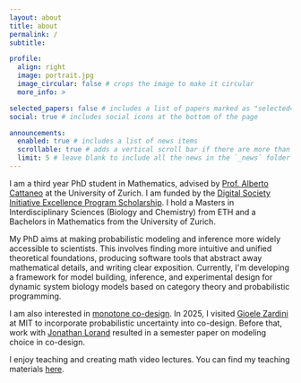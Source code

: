 ```yaml
---
layout: about
title: about
permalink: /
subtitle: 

profile:
  align: right
  image: portrait.jpg
  image_circular: false # crops the image to make it circular
  more_info: >

selected_papers: false # includes a list of papers marked as "selected={true}"
social: true # includes social icons at the bottom of the page

announcements:
  enabled: true # includes a list of news items
  scrollable: true # adds a vertical scroll bar if there are more than 3 news items
  limit: 5 # leave blank to include all the news in the `_news` folder
---
```


I am a third year PhD student in Mathematics, advised by [Prof. Alberto Cattaneo](https://www.math.uzh.ch/people?semId=30&key1=116) at the University of Zurich. I am funded by the [Digital Society Initiative Excellence Program Scholarship](https://www.dsi.uzh.ch/en/education/excellence-program.html). I hold a Masters in Interdisciplinary Sciences (Biology and Chemistry) from ETH and a Bachelors in Mathematics from the University of Zurich.

My PhD aims at making probabilistic modeling and inference more widely accessible to scientists. This involves finding more intuitive and unified theoretical foundations, producing software tools that abstract away mathematical details, and writing clear exposition. Currently, I'm developing a framework for model building, inference, and experimental design for dynamic system biology models based on category theory and probabilistic programming.

I am also interested in [monotone co-design](https://arxiv.org/abs/1512.08055). In 2025, I visited [Gioele Zardini](https://gioele.science) at MIT to incorporate probabilistic uncertainty into co-design. Before that, work with [Jonathan Lorand](https://lorand.earth/math) resulted in a semester paper on modeling choice in co-design.

I enjoy teaching and creating math video lectures. You can find my teaching materials [here](/teaching).